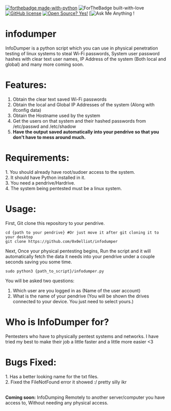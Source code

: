 [![forthebadge made-with-python](http://ForTheBadge.com/images/badges/made-with-python.svg)](https://www.python.org/) 
![ForTheBadge built-with-love](http://ForTheBadge.com/images/badges/built-with-love.svg)
<br>
[![GitHub license](https://img.shields.io/github/license/Naereen/StrapDown.js.svg)](https://github.com/Naereen/StrapDown.js/blob/master/LICENSE)
[![Open Source? Yes!](https://badgen.net/badge/Open%20Source%20%3F/Yes%21/blue?icon=github)](https://github.com/Naereen/badges/) 
[![Ask Me Anything !](https://img.shields.io/badge/Ask%20me-anything-1abc9c.svg)

# infodumper
InfoDumper is a python script which you can use in physical penetration testing of linux systems to steal Wi-Fi passwords, System user password hashes with clear text user names, IP Address of the system (Both local and global) and many more coming soon.

<h1>Features:</h1>

1. Obtain the clear text saved Wi-Fi passwords<br>
2. Obtain the local and Global IP Addresses of the system (Along with ifconfig data)<br>
3. Obtain the Hostname used by the system<br>
4. Get the users on that system and their hashed passwords from /etc/passwd and /etc/shadow<br>
5. <b>Have the output saved automatically into your pendrive so that you don't have to mess around much. </b>

<h1>Requirements:</h2>
1. You should already have root/sudoer access to the system.<br>
2. It should have Python installed in it.<br>
3. You need a pendrive/Hardrive.<br>
4. The system being pentested must be a linux system.

<h1>Usage:</h1>

First, Git clone this repository to your pendrive.

```
cd {path to your pendrive} #Or just move it after git cloning it to your desktop
git clone https://github.com/0x0elliot/infodumper
```



Next, Once your physical pentesting begins, Run the script and it will automatically fetch the data it needs into your pendrive under a couple seconds saving you some time.



```
sudo python3 {path_to_script}/infodumper.py
```

You will be asked two questions:

1. Which user are you logged in as (Name of the user account)<br>
2. What is the name of your pendrive (You will be shown the drives connected to your device. You just need to select yours.)<br>

<h1>Who is InfoDumper for?</h1>
Pentesters who have to physically pentest systems and networks. I have tried my best to make their job a little faster and a little more easier <3
<br>
<h1>Bugs Fixed:</h1>
1. Has a better looking name for the txt files.<br>
2. Fixed the FileNotFound error it showed :/ pretty silly ikr

<br>
<br>


<b>Coming soon:</b> InfoDumping Remotely to another server/computer you have access to, Without needing any physical access.

